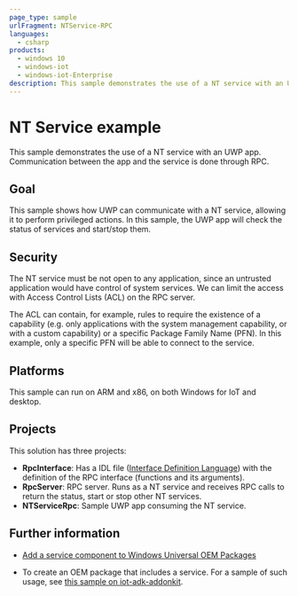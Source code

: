 ```yaml
---
page_type: sample
urlFragment: NTService-RPC
languages:
  - csharp
products:
  - windows 10
  - windows-iot
  - windows-iot-Enterprise
description: This sample demonstrates the use of a NT service with an UWP app and Windows 10 IoT Enterprise.
---
```


# NT Service example

This sample demonstrates the use of a NT service with an UWP app. Communication between the app and
the service is done through RPC.

## Goal

This sample shows how UWP can communicate with a NT service, allowing it to perform privileged
actions. In this sample, the UWP app will check the status of services and start/stop them.

## Security

The NT service must be not open to any application, since an untrusted application would have
control of system services. We can limit the access with Access Control Lists (ACL) on the RPC
server.

The ACL can contain, for example, rules to require the existence of a capability (e.g. only
applications with the system management capability, or with a custom capability) or a specific
Package Family Name (PFN). In this example, only a specific PFN will be able to connect to the
service.

## Platforms

This sample can run on ARM and x86, on both Windows for IoT and desktop.

## Projects

This solution has three projects:

* **RpcInterface**: Has a IDL file ([Interface Definition Language](https://msdn.microsoft.com/en-us/library/windows/desktop/aa367091(v=vs.85).aspx))
with the definition of the RPC interface (functions and its arguments).
* **RpcServer**: RPC server. Runs as a NT service and receives RPC calls to return the status, start
or stop other NT services.
* **NTServiceRpc**: Sample UWP app consuming the NT service.


## Further information

* [Add a service component to Windows Universal OEM Packages](https://docs.microsoft.com/en-us/windows-hardware/manufacture/iot/create-packages#add-a-service-component)
- To create an OEM package that includes a service. For a sample of such usage, see [this sample on
iot-adk-addonkit](https://github.com/ms-iot/iot-adk-addonkit/blob/26738284601eceeebc9989f884a411ae452d2f3a/Source-arm/Packages/AzureDM.Services/AzureDM.Services.wm.xml).
